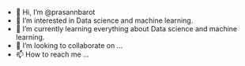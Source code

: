 - 👋 Hi, I’m @prasannbarot
- 👀 I’m interested in Data science and machine learning.
- 🌱 I’m currently learning everything about Data science and machine learning.
- 💞️ I’m looking to collaborate on ...
- 📫 How to reach me ...

<!---
prasannbarot/prasannbarot is a ✨ special ✨ repository because its `README.md` (this file) appears on your GitHub profile.
You can click the Preview link to take a look at your changes.
--->
